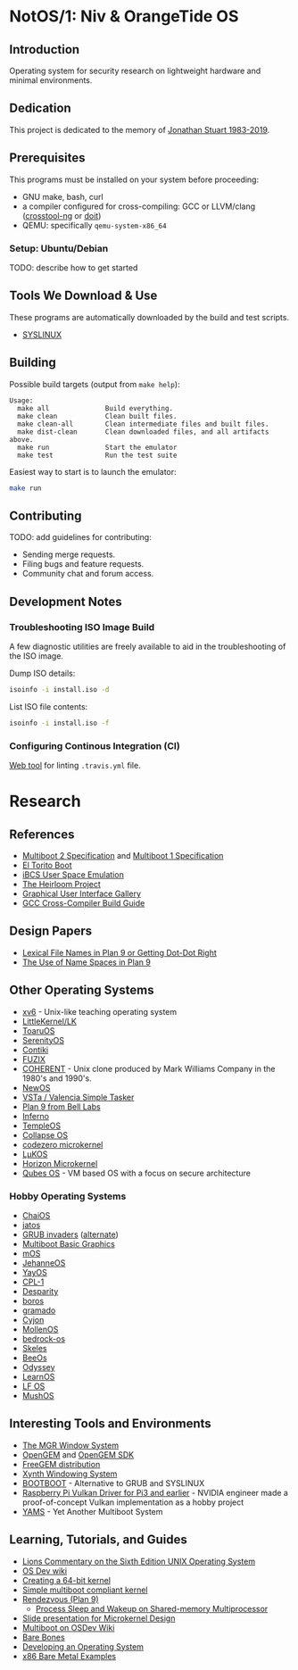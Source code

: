 # NotOS/1: Niv & OrangeTide OS

## Introduction

Operating system for security research on lightweight hardware and minimal environments.

## Dedication

This project is dedicated to the memory of [Jonathan Stuart 1983-2019](https://restincode.com/memorial.html?name=jonathanstuart).

## Prerequisites

This programs must be installed on your system before proceeding:
 * GNU make, bash, curl
 * a compiler configured for cross-compiling: GCC or LLVM/clang ([crosstool-ng](http://crosstool-ng.github.io/) or [doit](https://github.com/travisg/toolchains))
 * QEMU: specifically `qemu-system-x86_64`

### Setup: Ubuntu/Debian

TODO: describe how to get started

## Tools We Download & Use

These programs are automatically downloaded by the build and test scripts.

 * [SYSLINUX](https://wiki.syslinux.org/)

## Building

Possible build targets (output from `make help`):
```
Usage:
  make all              Build everything.
  make clean            Clean built files.
  make clean-all        Clean intermediate files and built files.
  make dist-clean       Clean downloaded files, and all artifacts above.
  make run              Start the emulator
  make test             Run the test suite
```

Easiest way to start is to launch the emulator:
```sh
make run
```

## Contributing

TODO: add guidelines for contributing:
 * Sending merge requests.
 * Filing bugs and feature requests.
 * Community chat and forum access.

## Development Notes

### Troubleshooting ISO Image Build

A few diagnostic utilities are freely available to aid in the troubleshooting of the ISO image.

Dump ISO details:
```sh
isoinfo -i install.iso -d
```

List ISO file contents:
```sh
isoinfo -i install.iso -f
```

### Configuring Continous Integration (CI)

[Web tool](https://config.travis-ci.com/explore) for linting `.travis.yml` file.

# Research

## References

 * [Multiboot 2 Specification](https://www.gnu.org/software/grub/manual/multiboot2/multiboot.html) and [Multiboot 1 Specification](https://www.gnu.org/software/grub/manual/multiboot/multiboot.html)
 * [El Torito Boot](https://wiki.osdev.org/El-Torito)
 * [iBCS User Space Emulation](https://ibcs-us.sourceforge.io/)
 * [The Heirloom Project](http://heirloom.sourceforge.net/)
 * [Graphical User Interface Gallery](http://toastytech.com/guis/index.html)
 * [GCC Cross-Compiler Build Guide](https://wiki.osdev.org/GCC_Cross-Compiler#The_Build)

## Design Papers

 * [Lexical File Names in Plan 9 or Getting Dot-Dot Right](https://9p.io/sys/doc/lexnames.html)
 * [The Use of Name Spaces in Plan 9](https://9p.io/sys/doc/names.html)

## Other Operating Systems

 * [xv6](https://pdos.csail.mit.edu/6.828/2020/xv6.html) - Unix-like teaching operating system
 * [LittleKernel/LK](https://github.com/littlekernel/lk)
 * [ToaruOS](https://toaruos.org/)
 * [SerenityOS](http://serenityos.org/)
 * [Contiki](https://github.com/contiki-os/contiki)
 * [FUZIX](http://fuzix.org/)
 * [COHERENT](http://www.nesssoftware.com/home/mwc/) - Unix clone produced by Mark Williams Company in the 1980's and 1990's.
 * [NewOS](http://newos.org/)
 * [VSTa / Valencia Simple Tasker](http://sources.vsta.org:7100/vsta/index)
 * [Plan 9 from Bell Labs](https://9p.io/plan9/)
 * [Inferno](http://www.vitanuova.com/inferno/)
 * [TempleOS](https://templeos.org/)
 * [Collapse OS](https://collapseos.org/)
 * [codezero microkernel](https://github.com/jserv/codezero)
 * [LμKOS](https://jacobncalvert.com/2020/06/02/kernel-series-introducing-l%CE%BCkos-the-learning-microkernel-operating-system/)
 * [Horizon Microkernel](https://github.com/wquist/Horizon-Microkernel)
 * [Qubes OS](https://www.qubes-os.org/) - VM based OS with a focus on secure architecture

### Hobby Operating Systems

 * [ChaiOS](https://github.com/ChaiSoft/ChaiOS)
 * [jatos](https://github.com/0x1C1B/jatos)
 * [GRUB invaders](http://www.erikyyy.de/invaders/) ([alternate](https://www.coreboot.org/GRUB_invaders))
 * [Multiboot Basic Graphics](https://github.com/Slapparoo/MultibootBasicGraphics)
 * [mOS](https://github.com/MQuy/mos)
 * [JehanneOS](https://github.com/JehanneOS/jehanne)
 * [YayOS](https://github.com/notYuriy/YayOS)
 * [CPL-1](https://github.com/CPL-1/CPL-1)
 * [Desparity](https://github.com/avcado/desparity)
 * [boros](https://github.com/zid/boros)
 * [gramado](https://github.com/frednora/gramado)
 * [Cyjon](https://github.com/Blackend/Cyjon/)
 * [MollenOS](https://github.com/meulengracht/mollenos)
 * [bedrock-os](https://github.com/AkosMaster/bedrock-os)
 * [Skeles](https://github.com/RMuskovets/Skeles)
 * [BeeOs](https://github.com/davxy/beeos)
 * [Odyssey](https://github.com/aweeraman/odyssey)
 * [LearnOS](https://github.com/dhavalhirdhav/LearnOS)
 * [LF OS](https://praios.lf-net.org/littlefox/lf-os_amd64)
 * [MushOS](https://github.com/pseusys/MushOS)

## Interesting Tools and Environments

 * [The MGR Window System](https://hack.org/mc/mgr/)
 * [OpenGEM](http://www.opendawn.com/opengem/) and [OpenGEM SDK](https://sourceforge.net/projects/opengem/)
 * [FreeGEM distribution](https://www.owenrudge.net/GEM/)
 * [Xynth Windowing System](https://github.com/alperakcan/xynth)
 * [BOOTBOOT](https://wiki.osdev.org/BOOTBOOT) - Alternative to GRUB and SYSLINUX
 * [Raspberry Pi Vulkan Driver for Pi3 and earlier](https://github.com/Yours3lf/rpi-vk-driver) - NVIDIA engineer made a proof-of-concept Vulkan implementation as a hobby project
 * [YAMS](https://github.com/Sporesirius/YAMS) - Yet Another Multiboot System

## Learning, Tutorials, and Guides

 * [Lions Commentary on the Sixth Edition UNIX Operating System](http://www.lemis.com/grog/Documentation/Lions/)
 * [OS Dev wiki](https://wiki.osdev.org/Main_Page)
 * [Creating a 64-bit kernel](https://wiki.osdev.org/Creating_a_64-bit_kernel)
 * [Simple multiboot compliant kernel](https://github.com/dzeban/hello-kernel)
 * [Rendezvous (Plan 9)](https://en.wikipedia.org/wiki/Rendezvous_(Plan_9))
   * [Process Sleep and Wakeup on Shared-memory Multiprocessor](http://doc.cat-v.org/plan_9/4th_edition/papers/sleep)
 * [Slide presentation for Microkernel Design](https://www.slideshare.net/microkerneldude/microkernel-design-39740042)
 * [Multiboot on OSDev Wiki](https://wiki.osdev.org/Multiboot)
 * [Bare Bones](https://wiki.osdev.org/Bare_Bones)
 * [Developing an Operating System](http://learnitonweb.com/tag/operating-system/)
 * [x86 Bare Metal Examples](https://github.com/cirosantilli/x86-bare-metal-examples)
